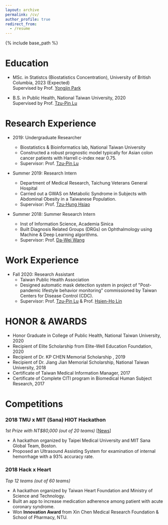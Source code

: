 ```yaml
---
layout: archive
permalink: /cv/
author_profile: true
redirect_from:
  - /resume
---
```


{% include base_path %}

Education
======
* MSc. in Statistcs (Biostatistics Concentration), University of British Columbia, 2023 (Expected) <br>
  Supervised by Prof. [Yongjin Park](https://ypark.github.io/) 

* B.S. in Public Health, National Taiwan University, 2020 <br>
  Supervised by Prof. [Tzu-Pin Lu](https://scholars.lib.ntu.edu.tw/cris/rp/rp06647/information.html) 

Research Experience
======
* 2019: Undergraduate Researcher
  * Biostatistics & Bioinformatics lab, National Taiwan University
  * Constructed a robust prognostic model typically for Asian colon cancer patients with Harrell c-index near 0.75.
  * Supervisor: Prof. [Tzu-Pin Lu](https://scholars.lib.ntu.edu.tw/cris/rp/rp06647/information.html)
  
* Summer 2019: Research Intern
  * Department of Medical Research, Taichung Veterans General Hospital
  * Carried out a GWAS on Metabolic Syndrome in Subjects with Abdominal Obesity in a Taiwanese Population.
  * Supervisor: Prof. [Tzu-Hung Hsiao](https://www.semanticscholar.org/author/Tzu-Hung-Hsiao/2834697)
  
* Summer 2018: Summer Research Intern
  * Inst of Information Science, Academia Sinica
  * Built Diagnosis Related Groups (DRGs) on Ophthalmology using Machine & Deep Learning algorithms.
  * Supervisor: Prof. [Da-Wei Wang](https://www.iis.sinica.edu.tw/pages/wdw/vita_zh.html)

Work Experience
======
* Fall 2020: Research Assistant
  * Taiwan Public Health Association
  * Designed automatic mask detection system in project of "Post-pandemic lifestyle behavior monitoring" commissioned by Taiwan Centers for Disease Control (CDC).
  * Supervisor: Prof. [Tzu-Pin Lu](https://scholars.lib.ntu.edu.tw/cris/rp/rp06647/information.html) & Prof. [Hsien-Ho Lin](https://lintblab.weebly.com/)
  
HONOR & AWARDS
======
* Honor Graduate in College of Public Health, National Taiwan University, 2020
* Recipient of Elite Scholarship from Elite-Well Education Foundation, 2020
* Recipient of Dr. KP CHEN Memorial Scholarship , 2019
* Recipient of Dr. Jiang Jian Memorial Scholarship, National Taiwan University, 2018
* Certificate of Taiwan Medical Information Manager, 2017
* Certificate of Complete CITI program in Biomedical Human Subject Research, 2017


Competitions
======
### 2018 TMU x MIT (Sana) HIOT Hackathon 
*1st Prize with NT$80,000 (out of 20 teams)* [[News](https://news.ltn.com.tw/news/life/breakingnews/2587415)]
*	A hackathon organized by Taipei Medical University and MIT Sana Global Team, Boston.
*	Proposed an Ultrasound Assisting System for examination of internal hemorrhage with a 93% accuracy rate.

### 2018 Hack x Heart
*Top 12 teams (out of 60 teams)*
*	A hackathon organized by Taiwan Heart Foundation and Ministry of Science and Technology. 
*	Built an app to increase medication adherence among patient with acute coronary syndrome.
*	Won **Innovation Award** from Xin Chen Medical Research Foundation & School of Pharmacy, NTU.
